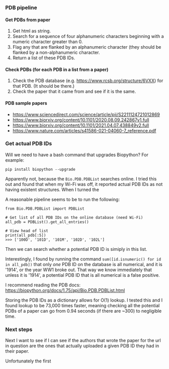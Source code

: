 ### PDB pipeline

#### Get PDBs from paper
1. Get html as string. 
2. Search for a sequence of four alphanumeric characters beginning with a numeric character greater than 0.
3. Flag any that are flanked by an alphanumeric character (they should be flanked by a non-alphanumeric character.
4. Return a list of these PDB IDs. 

#### Check PDBs (for each PDB in a list from a paper)
1. Check the PDB database (e.g. https://www.rcsb.org/structure/6VXX) for that PDB. (It should be there.)
2. Check the paper that it came from and see if it is the same. 


#### PDB sample papers

* https://www.sciencedirect.com/science/article/pii/S2211124721012869
* https://www.biorxiv.org/content/10.1101/2020.08.09.242867v1.full
* https://www.biorxiv.org/content/10.1101/2021.04.07.438849v2.full
* https://www.nature.com/articles/s41586-021-04060-7_reference.pdf


### Get actual PDB IDs

Will we need to have a bash command that upgrades Biopython? For example: 

`pip install biopython --upgrade`

Apparently not, because the `Bio.PDB.PDBList` searches online. I tried this out and found that when my Wi-Fi was off, it reported actual PDB IDs as not having existent structures. When I turned the 


A reasonable pipeline seems to be to run the following:
```
from Bio.PDB.PDBList import PDBList

# Get list of all PDB IDs on the online database (need Wi-Fi)
all_pdb = PDBList().get_all_entries()

# View head of list
print(all_pdb[:5])
>>> ['100D', '101D', '101M', '102D', '102L']
```
Then we can search whether a potential PDB ID is simiply in this list. 

Interestingly, I found by running the command `sum([id.isnumeric() for id in all_pdb])` that only *one* PDB ID on the database is all numerical, and it is '1914', or the year WW1 broke out. That way we know immediately that unless it is '1914', a potential PDB ID that is all numerical is a false positive. 

I recommend reading the PDB docs:
https://biopython.org/docs/1.75/api/Bio.PDB.PDBList.html

Storing the PDB IDs as a dictionary allows for O(1) lookup. I tested this and I found lookup to be 73,000 times faster, meaning checking all the potential PDBs of a paper can go from 0.94 seconds (if there are ~300) to negligible time.


### Next steps

Next I want to see if I can see if the authors that wrote the paper for the url in question are the ones that actually uploaded a given PDB ID they had in their paper. 

Unfortunately the first

